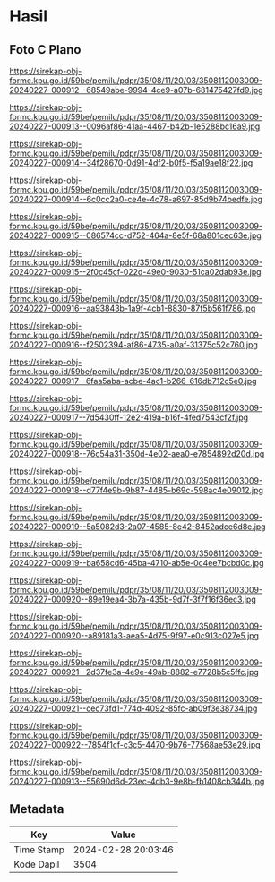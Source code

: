 # Hasil

## Foto C Plano

https://sirekap-obj-formc.kpu.go.id/59be/pemilu/pdpr/35/08/11/20/03/3508112003009-20240227-000912--68549abe-9994-4ce9-a07b-681475427fd9.jpg

https://sirekap-obj-formc.kpu.go.id/59be/pemilu/pdpr/35/08/11/20/03/3508112003009-20240227-000913--0096af86-41aa-4467-b42b-1e5288bc16a9.jpg

https://sirekap-obj-formc.kpu.go.id/59be/pemilu/pdpr/35/08/11/20/03/3508112003009-20240227-000914--34f28670-0d91-4df2-b0f5-f5a19ae18f22.jpg

https://sirekap-obj-formc.kpu.go.id/59be/pemilu/pdpr/35/08/11/20/03/3508112003009-20240227-000914--6c0cc2a0-ce4e-4c78-a697-85d9b74bedfe.jpg

https://sirekap-obj-formc.kpu.go.id/59be/pemilu/pdpr/35/08/11/20/03/3508112003009-20240227-000915--086574cc-d752-464a-8e5f-68a801cec63e.jpg

https://sirekap-obj-formc.kpu.go.id/59be/pemilu/pdpr/35/08/11/20/03/3508112003009-20240227-000915--2f0c45cf-022d-49e0-9030-51ca02dab93e.jpg

https://sirekap-obj-formc.kpu.go.id/59be/pemilu/pdpr/35/08/11/20/03/3508112003009-20240227-000916--aa93843b-1a9f-4cb1-8830-87f5b561f786.jpg

https://sirekap-obj-formc.kpu.go.id/59be/pemilu/pdpr/35/08/11/20/03/3508112003009-20240227-000916--f2502394-af86-4735-a0af-31375c52c760.jpg

https://sirekap-obj-formc.kpu.go.id/59be/pemilu/pdpr/35/08/11/20/03/3508112003009-20240227-000917--6faa5aba-acbe-4ac1-b266-616db712c5e0.jpg

https://sirekap-obj-formc.kpu.go.id/59be/pemilu/pdpr/35/08/11/20/03/3508112003009-20240227-000917--7d5430ff-12e2-419a-b16f-4fed7543cf2f.jpg

https://sirekap-obj-formc.kpu.go.id/59be/pemilu/pdpr/35/08/11/20/03/3508112003009-20240227-000918--76c54a31-350d-4e02-aea0-e7854892d20d.jpg

https://sirekap-obj-formc.kpu.go.id/59be/pemilu/pdpr/35/08/11/20/03/3508112003009-20240227-000918--d77f4e9b-9b87-4485-b69c-598ac4e09012.jpg

https://sirekap-obj-formc.kpu.go.id/59be/pemilu/pdpr/35/08/11/20/03/3508112003009-20240227-000919--5a5082d3-2a07-4585-8e42-8452adce6d8c.jpg

https://sirekap-obj-formc.kpu.go.id/59be/pemilu/pdpr/35/08/11/20/03/3508112003009-20240227-000919--ba658cd6-45ba-4710-ab5e-0c4ee7bcbd0c.jpg

https://sirekap-obj-formc.kpu.go.id/59be/pemilu/pdpr/35/08/11/20/03/3508112003009-20240227-000920--89e19ea4-3b7a-435b-9d7f-3f7f16f36ec3.jpg

https://sirekap-obj-formc.kpu.go.id/59be/pemilu/pdpr/35/08/11/20/03/3508112003009-20240227-000920--a89181a3-aea5-4d75-9f97-e0c913c027e5.jpg

https://sirekap-obj-formc.kpu.go.id/59be/pemilu/pdpr/35/08/11/20/03/3508112003009-20240227-000921--2d37fe3a-4e9e-49ab-8882-e7728b5c5ffc.jpg

https://sirekap-obj-formc.kpu.go.id/59be/pemilu/pdpr/35/08/11/20/03/3508112003009-20240227-000921--cec73fd1-774d-4092-85fc-ab09f3e38734.jpg

https://sirekap-obj-formc.kpu.go.id/59be/pemilu/pdpr/35/08/11/20/03/3508112003009-20240227-000922--7854f1cf-c3c5-4470-9b76-77568ae53e29.jpg

https://sirekap-obj-formc.kpu.go.id/59be/pemilu/pdpr/35/08/11/20/03/3508112003009-20240227-000913--55690d6d-23ec-4db3-9e8b-fb1408cb344b.jpg


## Metadata

| Key        | Value               |
| ---------- | ------------------- |
| Time Stamp | 2024-02-28 20:03:46 |
| Kode Dapil | 3504                |



